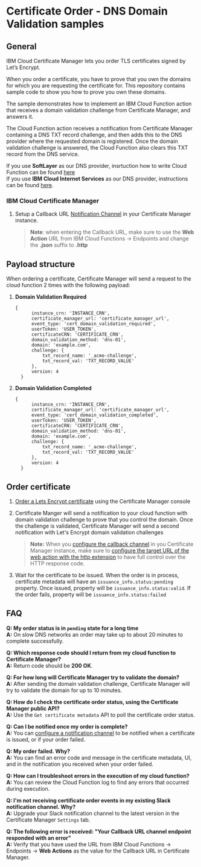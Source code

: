 # Certificate Order - DNS Domain Validation samples
## General
IBM Cloud Certificate Manager lets you order TLS certificates signed by Let’s Encrypt.

When you order a certificate, you have to prove that you own the domains for which you are requesting the certificate for. This repository contains sample code to show you how to prove you own these domains.

The sample demonstrates how to implement an IBM Cloud Function action that receives a domain validation challenge from Certificate Manager, and answers it.

The Cloud Function action receives a notification from Certificate Manager containing a DNS TXT record challenge, and then adds this to the DNS provider where the requested domain is registered. Once the domain validation challenge is answered, the Cloud Function also clears this TXT record from the DNS service.

If you use **SoftLayer** as our DNS provider, insrtuction how to write Cloud Function can be found [here](https://github.com/ibm-cloud-security/certificate-manager-domain-validation-cloud-function-sample/blob/cloudFunction/SoftLayerSample/README.md)     
If you use **IBM Cloud Internet Services** as our DNS provider, instructions can be found [here](https://github.com/ibm-cloud-security/certificate-manager-domain-validation-cloud-function-sample/blob/cloudFunction/CisSample/README.md).    

### IBM Cloud Certificate Manager
1. Setup a Callback URL [Notification Channel](https://cloud.ibm.com/docs/services/certificate-manager?topic=certificate-manager-configuring-notifications#callback) in your Certificate Manager instance.

   > **Note**: when entering the Callback URL, make sure to use the **Web Action** URL from IBM Cloud Functions -> Endpoints and change the **.json** suffix to **.http**

## Payload structure
 
When ordering a certificate, Certificate Manager will send a request to the cloud function 2 times with the following payload:

1. **Domain Validation Required**
     ```
    {
           instance_crn: 'INSTANCE_CRN',
           certificate_manager_url: 'certificate_manager_url',
           event_type: 'cert_domain_validation_required',
           userToken: 'USER_TOKEN',
           certificateCRN: 'CERTIFICATE_CRN',
           domain_validation_method: 'dns-01',
           domain: 'example.com',
           challenge: {
               txt_record_name: '_acme-challenge',
               txt_record_val: 'TXT_RECORD_VALUE'
           },
           version: 4
       }
      ```
 2. **Domain Validation Completed**
      ```
     {
            instance_crn: 'INSTANCE_CRN',
            certificate_manager_url: 'certificate_manager_url',
            event_type: 'cert_domain_validation_completed',
            userToken: 'USER_TOKEN',
            certificateCRN: 'CERTIFICATE_CRN',
            domain_validation_method: 'dns-01',
            domain: 'example.com',
            challenge: {
                txt_record_name: '_acme-challenge',
                txt_record_val: 'TXT_RECORD_VALUE'
            },
            version: 4
        }
       ```
 
## Order certificate
1. [Order a Lets Encrypt certificate](https://cloud.ibm.com/docs/services/certificate-manager?topic=certificate-manager-order-certificates) using the Certificate Manager console
2. Certificate Manger will send a notification to your cloud function with domain validation challenge to prove that you control the domain. Once the challenge is validated, Certificate Manager will send a second notification with Let's Encrypt domain validation challenges
 
   > **Note:** When you [configure the callback channel](https://cloud.ibm.com/docs/services/certificate-manager?topic=certificate-manager-configuring-notifications#callback) in you Certificate Manager instance, make sure to [configure the target URL of the web action with the http extension](https://github.com/apache/incubator-openwhisk/blob/master/docs/apigateway.md#full-control-over-the-http-response) to have full control over the HTTP response code.
3. Wait for the certificate to be issued. When the order is in process, certificate metadata will have an `issuance_info.status:pending` property. Once issued, property will be `issuance_info.status:valid`. If the order fails, property will be `issuance_info.status:failed`

## FAQ
**Q: My order status is in `pending` state for a long time**   
**A:** On slow DNS networks an order may take up to about 20 minutes to complete successfully.

**Q: Which response code should I return from my cloud function to Certificate Manager?**  
**A:** Return code should be **200 OK**.

**Q: For how long will Certificate Manager try to validate the domain?**  
**A:** After sending the domain validation challenge, Certificate Manager will try to validate the domain for up to 10 minutes.

**Q: How do I check the certificate order status, using the Certificate Manager public API?**  
**A:** Use the `Get certificate metadata` API to poll the certificate order status.

**Q: Can I be notified once my order is complete?**  
**A:** You can [configure a notification channel](https://cloud.ibm.com/docs/services/certificate-manager?topic=certificate-manager-configuring-notifications#configuring-notifications) to be notified when a certificate is issued, or if your order failed.

**Q: My order failed. Why?**  
**A:** You can find an error code and message in the certificate metadata, UI, and in the notification you received when your order failed.

**Q: How can I troubleshoot errors in the execution of my cloud function?**  
**A:** You can review the Cloud Function log to find any errors that occurred during execution.

**Q: I'm not receiving certificate order events in my existing Slack notification channel. Why?**  
**A:** Upgrade your Slack notification channel to the latest version in the Certificate Manager `Settings` tab.
 
**Q: The following error is received: "Your Callback URL channel endpoint responded with an error"**  
**A:** Verify that you have used the URL from IBM Cloud Functions -> Endpoints -> **Web Actions** as the value for the Callback URL in Certificate Manager.


